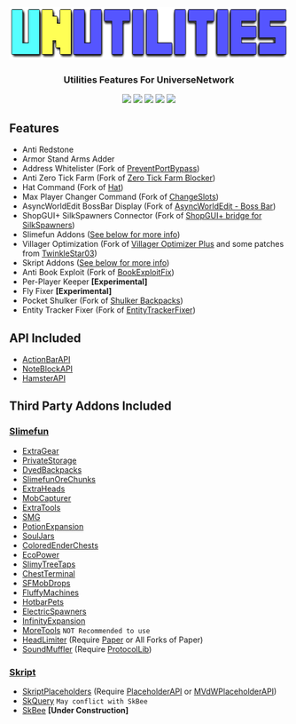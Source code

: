 <!-- PROJECT LOGO -->
<br />
<div align="center">
  <a href="github.com/UniverseNetwork/UNUtilities">
    <img src="src/main/resources/icon.png" alt="Logo" width="663" height="95">
  </a>
  <h3 align="center">Utilities Features For UniverseNetwork</h3>
  <p align="center">
    <a href="github.com/UniverseNetwork/UNUtilities/graphs/contributors"><img src="img.shields.io/github/contributors/UniverseNetwork/UNUtilities?style=for-the-badge"/></a>
    <a href="github.com/UniverseNetwork/UNUtilities/network/members"><img src="img.shields.io/github/forks/UniverseNetwork/UNUtilities?style=for-the-badge"/></a>
    <a href="github.com/UniverseNetwork/UNUtilities/stargazers"><img src="img.shields.io/github/stars/UniverseNetwork/UNUtilities?style=for-the-badge"/></a>
    <a href="github.com/UniverseNetwork/UNUtilities/issues"><img src="img.shields.io/github/issues/UniverseNetwork/UNUtilities?style=for-the-badge"/></a>
    <a href="github.com/UniverseNetwork/UNUtilities"><img src="img.shields.io/github/languages/code-size/UniverseNetwork/UNUtilities?style=for-the-badge"/></a>
  </p>
</div>

## Features
- Anti Redstone
- Armor Stand Arms Adder
- Address Whitelister (Fork of [PreventPortBypass](spigotmc.org/resources/54934))
- Anti Zero Tick Farm (Fork of [Zero Tick Farm Blocker](spigotmc.org/resources/72737))
- Hat Command (Fork of [Hat](spigotmc.org/resources/33980))
- Max Player Changer Command (Fork of [ChangeSlots](spigotmc.org/resources/49648))
- AsyncWorldEdit BossBar Display (Fork of [AsyncWorldEdit - Boss Bar](spigotmc.org/resources/76600))
- ShopGUI+ SilkSpawners Connector (Fork of [ShopGUI+ bridge for SilkSpawners](spigotmc.org/resources/73949))
- Slimefun Addons ([See below for more info](#slimefun))
- Villager Optimization (Fork of [Villager Optimizer Plus](spigotmc.org/resources/73933) and some patches from [TwinkleStar03](github.com/star12465/Anti-Villager-Lag))
- Skript Addons ([See below for more info](#skript))
- Anti Book Exploit (Fork of [BookExploitFix](spigotmc.org/resources/5897))
- Per-Player Keeper **[Experimental]**
- Fly Fixer **[Experimental]**
- Pocket Shulker (Fork of [Shulker Backpacks](spigotmc.org/resources/67466))
- Entity Tracker Fixer (Fork of [EntityTrackerFixer](spigotmc.org/resources/70902))

## API Included
- [ActionBarAPI](spigotmc.org/resources/1315)
- [NoteBlockAPI](ci.haprosgames.com/job/NoteBlockAPI-2.0/lastSuccessfulBuild)
- [HamsterAPI](spigotmc.org/resources/78831)

## Third Party Addons Included
### [Slimefun](thebusybiscuit.github.io/builds)
- [ExtraGear](thebusybiscuit.github.io/builds/TheBusyBiscuit/ExtraGear/master)
- [PrivateStorage](thebusybiscuit.github.io/builds/TheBusyBiscuit/PrivateStorage/master)
- [DyedBackpacks](thebusybiscuit.github.io/builds/TheBusyBiscuit/DyedBackpacks/master)
- [SlimefunOreChunks](thebusybiscuit.github.io/builds/TheBusyBiscuit/SlimefunOreChunks/master)
- [ExtraHeads](thebusybiscuit.github.io/builds/TheBusyBiscuit/ExtraHeads/master)
- [MobCapturer](thebusybiscuit.github.io/builds/TheBusyBiscuit/MobCapturer/master)
- [ExtraTools](thebusybiscuit.github.io/builds/Sfiguz7/ExtraTools/master)
- [SMG](thebusybiscuit.github.io/builds/Sefiraat/SMG/master)
- [PotionExpansion](thebusybiscuit.github.io/builds/EpicPlayerA10/PotionExpansion/master)
- [SoulJars](thebusybiscuit.github.io/builds/TheBusyBiscuit/SoulJars/master)
- [ColoredEnderChests](thebusybiscuit.github.io/builds/TheBusyBiscuit/ColoredEnderChests/master)
- [EcoPower](thebusybiscuit.github.io/builds/TheBusyBiscuit/EcoPower/master)
- [SlimyTreeTaps](thebusybiscuit.github.io/builds/TheBusyBiscuit/SlimyTreeTaps/master)
- [ChestTerminal](thebusybiscuit.github.io/builds/TheBusyBiscuit/ChestTerminal/master)
- [SFMobDrops](thebusybiscuit.github.io/builds/WalshyDev/SFMobDrops/main)
- [FluffyMachines](thebusybiscuit.github.io/builds/NCBPFluffyBear/FluffyMachines/master)
- [HotbarPets](thebusybiscuit.github.io/builds/TheBusyBiscuit/HotbarPets/master)
- [ElectricSpawners](thebusybiscuit.github.io/builds/TheBusyBiscuit/ElectricSpawners/master)
- [InfinityExpansion](thebusybiscuit.github.io/builds/Mooy1/InfinityExpansion/master)
- [MoreTools](thebusybiscuit.github.io/builds/LinoxGH/MoreTools/build) `NOT Recommended to use`
- [HeadLimiter](thebusybiscuit.github.io/builds/J3fftw1/HeadLimiter/master) (Require [Paper](papermc.io/downloads) or All Forks of Paper)
- [SoundMuffler](thebusybiscuit.github.io/builds/J3fftw1/SoundMuffler/master) (Require [ProtocolLib](spigotmc.org/resources/1997))

### [Skript](skunity.com/downloads)
- [SkriptPlaceholders](github.com/APickledWalrus/skript-placeholders/releases) (Require [PlaceholderAPI](spigotmc.org/resources/6245) or [MVdWPlaceholderAPI](spigotmc.org/resources/11182))
- [SkQuery](github.com/SkQuery/SkQuery/releases) `May conflict with SkBee`
- [SkBee](github.com/ShaneBeee/SkBee/releases) **[Under Construction]**
